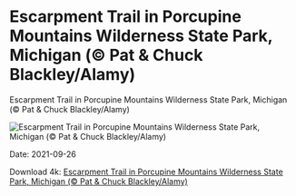 # Escarpment Trail in Porcupine Mountains Wilderness State Park, Michigan (© Pat & Chuck Blackley/Alamy)

Escarpment Trail in Porcupine Mountains Wilderness State Park, Michigan (© Pat & Chuck Blackley/Alamy)

![Escarpment Trail in Porcupine Mountains Wilderness State Park, Michigan (© Pat & Chuck Blackley/Alamy)](https://bing.com/th?id=OHR.PorkiesTrail_EN-US1052871697_UHD.jpg&w=1024&h=576)

Date: 2021-09-26

Download 4k: [Escarpment Trail in Porcupine Mountains Wilderness State Park, Michigan (© Pat & Chuck Blackley/Alamy)](https://bing.com/th?id=OHR.PorkiesTrail_EN-US1052871697_UHD.jpg)

